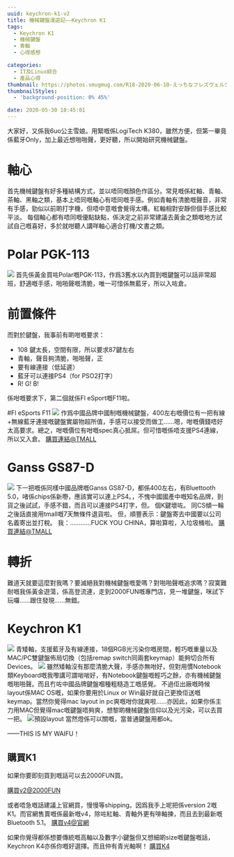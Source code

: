 ```yaml
---
uuid: keychron-k1-v2
title: 機械鍵盤漫遊記——Keychron K1
tags:
  - Keychron K1
  - 機械鍵盤 
  - 青軸
  - 心得感想

categories:
  - IT及Linux綜合
  - 產品心得
thumbnail: https://photos.smugmug.com/R18-2020-06-10-えっちなフレズヴェルク/i-fn4ZKLW/0/8212cfef/X2/DSC00725-X2.png
thumbnailStyles:
  - 'background-position: 0% 45%'

date: 2020-05-30 18:45:01
---
```



大家好，又係我6uo公主雪娘。用緊嘅係LogiTech K380，雖然方便，但第一畢竟係藍牙Only，加上最近想啪啪聲，更好聽，所以開始研究機械鍵盤。

# 軸心
首先機械鍵盤有好多種結構方式，並以唔同嘅顏色作區分。常見嘅係紅軸、青軸、茶軸、黑軸之類，基本上唔同嘅軸心有唔同嘅手感。例如青軸有清脆嘅聲音，非常有手感，勁似以前啲打字機，但唔中意嘅會覺得太嘈。紅軸相對安靜但個手感比較平淡。
每個軸心都有唔同嘅優點缺點，係決定之前非常建議去黃金之類嘅地方試試自己嘅喜好，多於就咁聽人講咩軸心適合打機/文書之類。

# Polar PGK-113
![](https://photos.smugmug.com/photos/i-WwXCMjJ/0/76437e1d/XL/i-WwXCMjJ-XL.jpg)
首先係黃金買咗Polar嘅PGK-113，作爲3舊水以內買到嘅鍵盤可以話非常超班，舒適嘅手感，啪啪聲嘅清脆，唯一可惜係無藍牙，所以入咗倉。

# 前置條件
而對於鍵盤，我事前有啲咁嘅要求：
- 108 鍵太長，空間有限，所以要求87鍵左右
- 青軸，聲音夠清脆，啪啪聲，正
- 要有線連接（低延遲）
- 藍牙可以連接PS4（for PSO2打字）
- R! G! B!

係咁嘅要求下，第二個就係Fl eSport嘅F11啦。

#Fl eSports F11
![](https://photos.smugmug.com/photos/i-Nd6WWM4/0/d5ab3cdb/M/i-Nd6WWM4-M.png)
作爲中國品牌中國制嘅機械鍵盤，400左右嘅價位有一把有線+無線藍牙連接嘅鍵盤實屬物超所值，手感可以接受而做工……嗯，咁嘅價錢唔好太高要求。總之，咁嘅價位有咁嘅spec真心抵屌。但可惜嘅係唔支援PS4連線，所以又入倉。
[購買連結@TMALL](https://detail.tmall.com/item.htm?spm=a220m.1000858.1000725.6.21a16a15mcrvXK&id=611035186698&skuId=4367813112195&areaId=441900&user_id=882859113&cat_id=2&is_b=1&rn=508037dda18d7fce398d6146272bfbd8)

# Ganss GS87-D
![](https://photos.smugmug.com/photos/i-dP79mPn/0/c071d894/M/i-dP79mPn-M.png)
下一把嘅係同樣中國品牌嘅Ganss GS87-D，都係400左右，有Bluettooth 5.0，啫係chips係新嘢，應該實可以連上PS4。，不愧中國國產中嘅知名品牌，到貨之後試試，手感不錯，而且可以連接PS4打字，但。
個K鍵壞咗。
同CS傾一輪之後話直接用tmall嘅7天無條件退貨啦。
但，順豐表示：鍵盤寄去中國要以公司名義寄出並打稅。
我：…………FUCK YOU CHINA，算啦算啦，入垃圾桶啦。
[購買連結@TMALL](https://detail.tmall.com/item.htm?spm=a230r.1.14.16.67d4378cbDWAHJ&id=557328124665&ns=1&abbucket=19&skuId=4361270596463)

# 轉折
難道天就要這麼對我嗎？要滅絕我對機械鍵盤嘅愛嗎？對啪啪聲嘅追求嗎？寂寞難耐嘅我係黃金遊蕩，係高登流連，走到2000FUN嘅專門店，見一堆鍵盤，咪試下玩囉……跟住發現……無錯。

# Keychron K1
![](https://photos.smugmug.com/photos/i-VdZh7j4/0/b215ce60/M/i-VdZh7j4-M.jpg)
青矮軸，支援藍牙及有線連接，18個RGB光污染你嘅房間，輕巧嘅重量以及MAC/PC雙鍵盤佈局切換（包括remap switch同兩套keymap）能夠切合所有Devices。
![](https://photos.smugmug.com/photos/i-khnb28B/0/fdf89b14/M/i-khnb28B-M.jpg)
雖然矮軸沒有那麼清脆大聲，手感亦無咁好，但對用慣Notebook類Keyboard嘅我嚟講可謂啱啱好，有Notebook鍵盤嘅輕巧之餘，亦有機械鍵盤嘅啪啪聲。而且冇咗中國品牌鍵盤嗰種粗糙造工嘅感覺。
不過佢出廠嘅時候layout係MAC OS嘅，如果你要用於Linux or Win最好就自己更換佢送嘅keymap。當然你覺得mac layout in pc爽嘅咁你就爽啦……亦因此，如果你係主力用MAC但覺得mac嘅鍵盤唔夠爽，想黎啲機械鍵盤信仰以及光污染，可以去買一把。
![預設layout](https://photos.smugmug.com/photos/i-XgMrH6Z/0/2cf1522c/M/i-XgMrH6Z-M.png)
當然燈係可以關嘅，當普通鍵盤用都ok。

——THIS IS MY WAIFU！

## 購買K1
如果你要即刻買到嘅話可以去2000FUN買。

[購買v2@2000FUN](https://www.openshop.com.hk/product_12467.html)

或者唔急嘅話建議上官網買，慢慢等shipping。因爲我手上呢把係version 2嘅K1。而官網售賣嘅係最新嘅v4，除咗紅軸、青軸外更有啡軸揀，而且去到最新嘅Bluetooth 5.1。
[購買v4@官網](https://www.keychron.com/products/keychron-k1-wireless-mechanical-keyboard?variant=31253556625497)

如果你覺得都係想要傳統嘅高軸以及數字小鍵盤但又想細啲size嘅鍵盤嘅話，Keychron K4亦係你嘅好選擇。而且仲有青光軸啊！
[購買K4](https://www.keychron.com/products/keychron-k4-wireless-mechanical-keyboard?variant=30726319276121)
